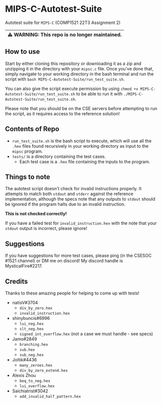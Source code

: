 # MIPS-C-Autotest-Suite

Autotest suite for `MIPS-C` (COMP1521 22T3 Assignment 2)

| :warning: WARNING: This repo is no longer maintained. |
|:------------------------------------------------------|

## How to use

Start by either cloning this repository or downloading it as a zip and unzipping it in the directory with your `mipsc.c` file.
Once you've done that, simply navigate to your working directory in the bash terminal and run the script with `bash MIPS-C-Autotest-Suite/run_test_suite.sh`.

You can also give the script execute permission by using `chmod +x MIPS-C-Autotest-Suite/run_test_suite.sh` to be able to run it with `./MIPS-C-Autotest-Suite/run_test_suite.sh`.

Please note that you should be on the CSE servers before attempting to run the script, as it requires access to the reference solution!

## Contents of Repo

- `run_test_suite.sh` is the bash script to execute, which will use all the `.hex` files found recursively in your working directory as input to the `mipsc` program.
- `tests/` is a directory containing the test cases.
  - Each test case is a `.hex` file containing the inputs to the program.

## Things to note

The autotest script doesn't check for invalid instructions properly.
It attempts to match both `stdout` and `stderr` against the reference implementation, although the specs note that any outputs to `stdout` should be ignored if the program halts due to an invalid instruction.

**This is not checked correctly!**

If you have a failed test for `invalid_instruction.hex` with the note that your `stdout` output is incorrect, please ignore!

## Suggestions

If you have suggestions for more test cases, please ping (in the CSESOC #1521 channel) or DM me on discord!
My discord handle is MysticalFire#2217.

## Credits

Thanks to these amazing people for helping to come up with tests!

- natisV#3704
  - `div_by_zero.hex`
  - `invalid_instruction.hex`
- shinybuncis#6996
  - `lui_neg.hex`
  - `slt_neg.hex`
  - `signed_int_overflow.hex` (not a case we must handle - see specs)
- Jamo#2849
  - `branching.hex`
  - `sub.hex`
  - `sub_neg.hex`
- Joltik#4436
  - `many_zeroes.hex`
  - `div_by_zero_extend.hex`
- Alexis Zhou
  - `beq_to_neg.hex`
  - `lui_overflow.hex`
- Saichiatrist#3042
  - `add_invalid_half_pattern.hex`
